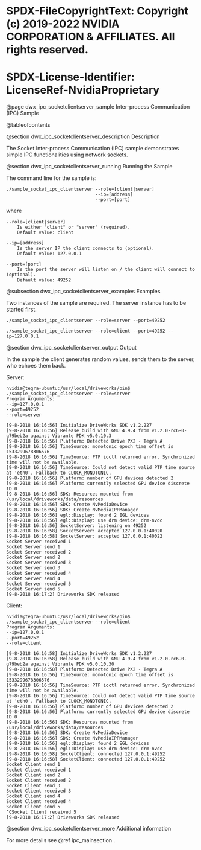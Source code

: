 # SPDX-FileCopyrightText: Copyright (c) 2019-2022 NVIDIA CORPORATION & AFFILIATES. All rights reserved.
# SPDX-License-Identifier: LicenseRef-NvidiaProprietary

@page dwx_ipc_socketclientserver_sample Inter-process Communication (IPC) Sample

@tableofcontents

@section dwx_ipc_socketclientserver_description Description

The Socket Inter-process Communication (IPC) sample demonstrates
simple IPC functionalities using network sockets.

@section dwx_ipc_socketclientserver_running Running the Sample

The command line for the sample is:

    ./sample_socket_ipc_clientserver --role=[client|server]
                                     --ip=[address]
                                     --port=[port]


where

    --role=[client|server]
        Is either "client" or "server" (required).
        Default value: client

    --ip=[address]
        Is the server IP the client connects to (optional).
        Default value: 127.0.0.1

    --port=[port]
        Is the port the server will listen on / the client will connect to (optional).
        Default value: 49252

@subsection dwx_ipc_socketclientserver_examples Examples

Two instances of the sample are required. The server instance has to be started first.

    ./sample_socket_ipc_clientserver --role=server --port=49252

    ./sample_socket_ipc_clientserver --role=client --port=49252 --ip=127.0.0.1

@section dwx_ipc_socketclientserver_output Output

In the sample the client generates random values, sends them to the server, who echoes them back.

Server:

    nvidia@tegra-ubuntu:/usr/local/driveworks/bin$ ./sample_socket_ipc_clientserver --role=server
    Program Arguments:
    --ip=127.0.0.1
    --port=49252
    --role=server

    [9-8-2018 16:16:56] Initialize DriveWorks SDK v1.2.227
    [9-8-2018 16:16:56] Release build with GNU 4.9.4 from v1.2.0-rc6-0-g79beb2a against Vibrante PDK v5.0.10.3
    [9-8-2018 16:16:56] Platform: Detected Drive PX2 - Tegra A
    [9-8-2018 16:16:56] TimeSource: monotonic epoch time offset is 1533299678306576
    [9-8-2018 16:16:56] TimeSource: PTP ioctl returned error. Synchronized time will not be available.
    [9-8-2018 16:16:56] TimeSource: Could not detect valid PTP time source at 'eth0'. Fallback to CLOCK_MONOTONIC.
    [9-8-2018 16:16:56] Platform: number of GPU devices detected 2
    [9-8-2018 16:16:56] Platform: currently selected GPU device discrete ID 0
    [9-8-2018 16:16:56] SDK: Resources mounted from /usr/local/driveworks/data/resources
    [9-8-2018 16:16:56] SDK: Create NvMediaDevice
    [9-8-2018 16:16:56] SDK: Create NvMediaIPPManager
    [9-8-2018 16:16:56] egl::Display: found 2 EGL devices
    [9-8-2018 16:16:56] egl::Display: use drm device: drm-nvdc
    [9-8-2018 16:16:56] SocketServer: listening on 49252
    [9-8-2018 16:16:58] SocketServer: accepted 127.0.0.1:40020
    [9-8-2018 16:16:58] SocketServer: accepted 127.0.0.1:40022
    Socket Server received 1
    Socket Server send 1
    Socket Server received 2
    Socket Server send 2
    Socket Server received 3
    Socket Server send 3
    Socket Server received 4
    Socket Server send 4
    Socket Server received 5
    Socket Server send 5
    [9-8-2018 16:17:2] Driveworks SDK released

Client:

    nvidia@tegra-ubuntu:/usr/local/driveworks/bin$ ./sample_socket_ipc_clientserver --role=client
    Program Arguments:
    --ip=127.0.0.1
    --port=49252
    --role=client

    [9-8-2018 16:16:58] Initialize DriveWorks SDK v1.2.227
    [9-8-2018 16:16:58] Release build with GNU 4.9.4 from v1.2.0-rc6-0-g79beb2a against Vibrante PDK v5.0.10.30
    [9-8-2018 16:16:58] Platform: Detected Drive PX2 - Tegra A
    [9-8-2018 16:16:56] TimeSource: monotonic epoch time offset is 1533299678306576
    [9-8-2018 16:16:56] TimeSource: PTP ioctl returned error. Synchronized time will not be available.
    [9-8-2018 16:16:56] TimeSource: Could not detect valid PTP time source at 'eth0'. Fallback to CLOCK_MONOTONIC.
    [9-8-2018 16:16:56] Platform: number of GPU devices detected 2
    [9-8-2018 16:16:56] Platform: currently selected GPU device discrete ID 0
    [9-8-2018 16:16:56] SDK: Resources mounted from /usr/local/driveworks/data/resources
    [9-8-2018 16:16:56] SDK: Create NvMediaDevice
    [9-8-2018 16:16:56] SDK: Create NvMediaIPPManager
    [9-8-2018 16:16:56] egl::Display: found 2 EGL devices
    [9-8-2018 16:16:56] egl::Display: use drm device: drm-nvdc
    [9-8-2018 16:16:58] SocketClient: connected 127.0.0.1:49252
    [9-8-2018 16:16:58] SocketClient: connected 127.0.0.1:49252
    Socket Client send 1
    Socket Client received 1
    Socket Client send 2
    Socket Client received 2
    Socket Client send 3
    Socket Client received 3
    Socket Client send 4
    Socket Client received 4
    Socket Client send 5
    ^CSocket Client received 5
    [9-8-2018 16:17:2] Driveworks SDK released

@section dwx_ipc_socketclientserver_more Additional information

For more details see @ref ipc_mainsection .
